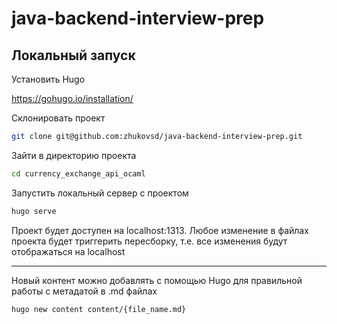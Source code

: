 # java-backend-interview-prep

## Локальный запуск

Установить Hugo 

https://gohugo.io/installation/

Склонировать проект

```bash
git clone git@github.com:zhukovsd/java-backend-interview-prep.git
```

Зайти в директорию проекта

```bash
cd currency_exchange_api_ocaml
```
Запустить локальный сервер с проектом

```bash
hugo serve
```

Проект будет доступен на localhost:1313. Любое изменение в файлах проекта будет триггерить пересборку, т.е. все изменения будут отображаться на localhost

---

Новый контент можно добавлять с помощью Hugo для правильной работы с метадатой в .md файлах

```bash
hugo new content content/{file_name.md}
```

